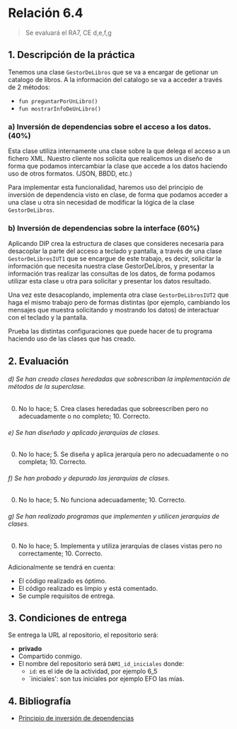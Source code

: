 # Relación 6.4

> Se evaluará el RA7, CE d,e,f,g

## 1. Descripción de la práctica

Tenemos una clase `GestorDeLibros` que se va a encargar de getionar un catalogo de libros. A la información del catalogo
se va a acceder a través de 2 métodos:

- `fun preguntarPorUnLibro()`
- `fun mostrarInfoDeUnLibro()`

### a) Inversión de dependencias sobre el acceso a los datos. (40%)

Esta clase utiliza internamente una clase sobre la que delega el acceso a un fichero XML. Nuestro cliente nos solicita
que realicemos un diseño de forma que podamos intercambiar la clase que accede a los datos haciendo uso de otros
formatos. (JSON, BBDD, etc.)

Para implementar esta funcionalidad, haremos uso del principio de inversión de dependencia visto en clase, de forma que
podamos acceder a una clase u otra sin necesidad de modificar la lógica de la clase `GestorDeLibros`.

### b) Inversión de dependencias sobre la interface (60%)

Aplicando DIP crea la estructura de clases que consideres necesaria para desacoplar la parte del acceso a teclado y
pantalla, a través de una clase `GestorDeLibrosIUT1` que se encargue de este trabajo, es decir, solicitar la información
que necesita nuestra clase GestorDeLibros, y presentar la información tras realizar las consultas de los datos, de forma
podamos utilizar esta clase u otra para solicitar y presentar los datos resultado.

Una vez este desacoplando, implementa otra clase `GestorDeLibrosIUT2` que haga el mismo trabajo pero de formas
distintas (por ejemplo, cambiando los mensajes que muestra solicitando y mostrando los datos) de interactuar con el
teclado y la pantalla.

Prueba las distintas configuraciones que puede hacer de tu programa haciendo uso de las clases que has creado.

## 2. Evaluación
###### d) Se han creado clases heredadas que sobrescriban la implementación de métodos de la superclase.
0. No lo hace; 5. Crea clases heredadas que sobreescriben pero no adecuadamente o no completo; 10. Correcto. 
###### e) Se han diseñado y aplicado jerarquías de clases.
0. No lo hace; 5. Se diseña y aplica jerarquía pero no adecuadamente o no completa; 10. Correcto.
###### f) Se han probado y depurado las jerarquías de clases.
0. No lo hace; 5. No funciona adecuadamente; 10. Correcto.
###### g) Se han realizado programas que implementen y utilicen jerarquías de clases.
0. No lo hace; 5. Implementa y utiliza jerarquías de clases vistas pero no correctamente; 10. Correcto.


Adicionalmente se tendrá en cuenta:
- El código realizado es óptimo.
- El código realizado es limpio y está comentado.
- Se cumple requisitos de entrega.

## 3. Condiciones de entrega

Se entrega la URL al repositorio, el repositorio será:

- **privado**
- Compartido conmigo.
- El nombre del repositorio será `DAM1_id_iniciales` donde:
    - `id`: es el ide de la actividad, por ejemplo 6_5
    - `iniciales': son tus iniciales por ejemplo EFO las mías.

## 4. Bibliografía

- [Principio de inversión de dependencias](https://github.com/revilofe/IESRA-DAM-Prog/blob/master/ejercicios/src/main/kotlin/un6/dip/dip.md)

